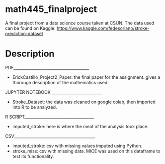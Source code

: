 # math445_finalproject
A final project from a data science course taken at CSUN. The data used can be found on Kaggle: https://www.kaggle.com/fedesoriano/stroke-prediction-dataset

# Description
PDF______________________________________
 - ErickCastillo_Project2_Paper: the final paper for the assignment. gives a thorough description of the mathematics used.
 
 JUPYTER NOTEBOOK__________________________
 - Stroke_Dataset: the data was cleaned on google colab, then imported into R to be analyzed.
 
 R SCRIPT___________________________________
  - imputed_stroke: here is where the meat of the analysis took place.
  
  CSV_________________________________________
   - imputed_stroke: csv with missing values imputed using Python.
   - stroke_miss: csv with missing data. MICE was used on this dataframe to test its functionality. 
